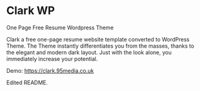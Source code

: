 # Clark WP
 One Page Free Resume Wordpress Theme
 
Clark a free one-page resume website template converted to WordPress Theme. The Theme instantly differentiates you from the masses, thanks to the elegant and modern dark layout. Just with the look alone, you immediately increase your potential.


Demo: https://clark.95media.co.uk

Edited README.
